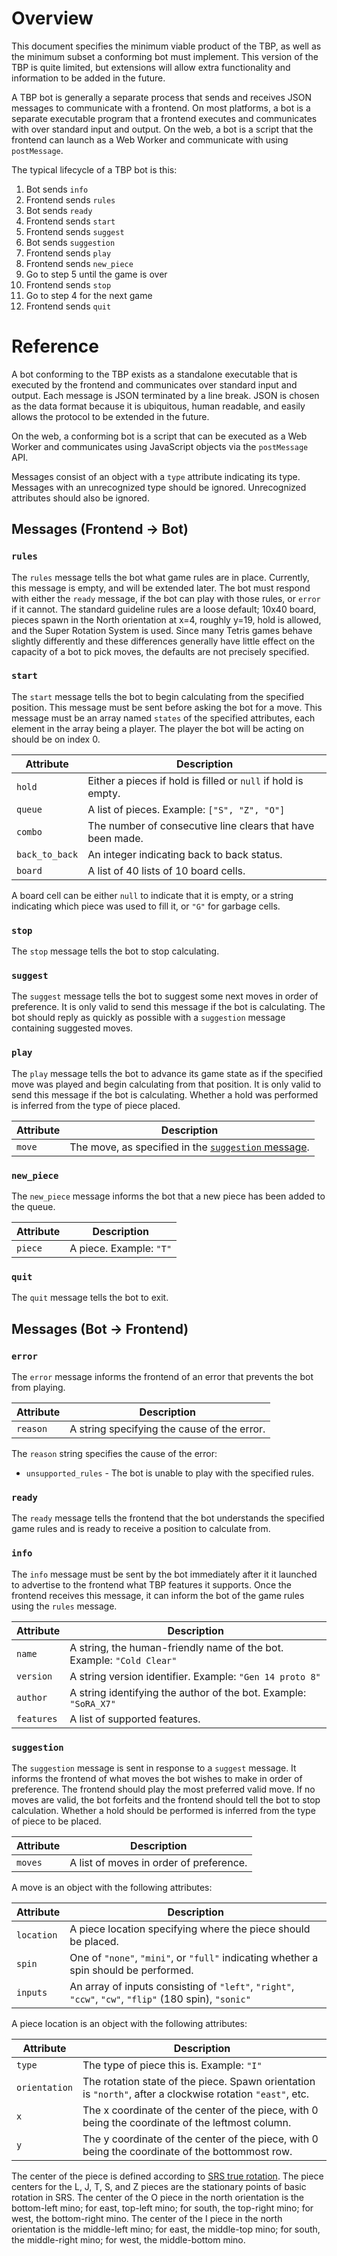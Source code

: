 # Overview

This document specifies the minimum viable product of the TBP, as well as the
minimum subset a conforming bot must implement. This version of the TBP is quite
limited, but extensions will allow extra functionality and information to be
added in the future.

A TBP bot is generally a separate process that sends and receives JSON messages
to communicate with a frontend. On most platforms, a bot is a separate
executable program that a frontend executes and communicates with over standard
input and output. On the web, a bot is a script that the frontend can launch as
a Web Worker and communicate with using `postMessage`.

The typical lifecycle of a TBP bot is this:

1.  Bot sends `info`
2.  Frontend sends `rules`
3.  Bot sends `ready`
4.  Frontend sends `start`
5.  Frontend sends `suggest`
6.  Bot sends `suggestion`
7.  Frontend sends `play`
8.  Frontend sends `new_piece`
9.  Go to step 5 until the game is over
10. Frontend sends `stop`
11. Go to step 4 for the next game
12. Frontend sends `quit`

# Reference

A bot conforming to the TBP exists as a standalone executable that is executed
by the frontend and communicates over standard input and output. Each message is
JSON terminated by a line break. JSON is chosen as the data format because it is
ubiquitous, human readable, and easily allows the protocol to be extended in the
future.

On the web, a conforming bot is a script that can be executed as a Web Worker
and communicates using JavaScript objects via the `postMessage` API.

Messages consist of an object with a `type` attribute indicating its type.
Messages with an unrecognized type should be ignored. Unrecognized attributes
should also be ignored.

## Messages (Frontend -> Bot)

### `rules`

The `rules` message tells the bot what game rules are in place. Currently, this
message is empty, and will be extended later. The bot must respond with either
the `ready` message, if the bot can play with those rules, or `error` if it
cannot. The standard guideline rules are a loose default; 10x40 board, pieces
spawn in the North orientation at x=4, roughly y=19, hold is allowed, and the
Super Rotation System is used. Since many Tetris games behave slightly
differently and these differences generally have little effect on the capacity
of a bot to pick moves, the defaults are not precisely specified.

### `start`

The `start` message tells the bot to begin calculating from the specified
position. This message must be sent before asking the bot for a move. This 
message must be an array named `states` of the specified attributes, each 
element in the array being a player. The player the bot will be acting on 
should be on index 0.


Attribute       | Description
---------       | -----------
`hold`          | Either a pieces if hold is filled or `null` if hold is empty.
`queue`         | A list of pieces. Example: `["S", "Z", "O"]`
`combo`         | The number of consecutive line clears that have been made.
`back_to_back`  | An integer indicating back to back status.
`board`         | A list of 40 lists of 10 board cells.

A board cell can be either `null` to indicate that it is empty, or a string
indicating which piece was used to fill it, or `"G"` for garbage cells.

### `stop`

The `stop` message tells the bot to stop calculating.

### `suggest`

The `suggest` message tells the bot to suggest some next moves in order of
preference. It is only valid to send this message if the bot is calculating. The
bot should reply as quickly as possible with a `suggestion` message containing
suggested moves.

### `play`

The `play` message tells the bot to advance its game state as if the specified
move was played and begin calculating from that position. It is only valid to
send this message if the bot is calculating. Whether a hold was performed is
inferred from the type of piece placed.

Attribute | Description
--------- | -----------
`move`    | The move, as specified in the [`suggestion` message](#suggestion).

### `new_piece`

The `new_piece` message informs the bot that a new piece has been added to the
queue.

Attribute | Description
--------- | -----------
`piece`   | A piece. Example: `"T"`

### `quit`

The `quit` message tells the bot to exit.

## Messages (Bot -> Frontend)

### `error`

The `error` message informs the frontend of an error that prevents the bot from
playing.

Attribute | Description
--------- | -----------
`reason`  | A string specifying the cause of the error.

The `reason` string specifies the cause of the error:
* `unsupported_rules` - The bot is unable to play with the specified rules.

### `ready`

The `ready` message tells the frontend that the bot understands the specified
game rules and is ready to receive a position to calculate from.

### `info`

The `info` message must be sent by the bot immediately after it it launched to
advertise to the frontend what TBP features it supports. Once the frontend
receives this message, it can inform the bot of the game rules using the `rules`
message.

Attribute  | Description
---------  | -----------
`name`     | A string, the human-friendly name of the bot. Example: `"Cold Clear"`
`version`  | A string version identifier. Example: `"Gen 14 proto 8"`
`author`   | A string identifying the author of the bot. Example: `"SoRA_X7"`
`features` | A list of supported features.

### `suggestion`

The `suggestion` message is sent in response to a `suggest` message. It informs
the frontend of what moves the bot wishes to make in order of preference. The
frontend should play the most preferred valid move. If no moves are valid, the
bot forfeits and the frontend should tell the bot to stop calculation. Whether
a hold should be performed is inferred from the type of piece to be placed.

Attribute | Description
--------- | -----------
`moves`   | A list of moves in order of preference.

A move is an object with the following attributes:

Attribute  | Description
---------  | -----------
`location` | A piece location specifying where the piece should be placed.
`spin`     | One of `"none"`, `"mini"`, or `"full"` indicating whether a spin should be performed.
`inputs`   | An array of inputs consisting of `"left"`, `"right"`, `"ccw"`, `"cw"`, `"flip"` (180 spin), `"sonic"`

A piece location is an object with the following attributes:

Attribute     | Description
---------     | -----------
`type`        | The type of piece this is. Example: `"I"`
`orientation` | The rotation state of the piece. Spawn orientation is `"north"`, after a clockwise rotation `"east"`, etc.
`x`           | The x coordinate of the center of the piece, with 0 being the coordinate of the leftmost column.
`y`           | The y coordinate of the center of the piece, with 0 being the coordinate of the bottommost row.

The center of the piece is defined according to
[SRS true rotation](https://harddrop.com/wiki/File:SRS-true-rotations.png).
The piece centers for the L, J, T, S, and Z pieces are the stationary points
of basic rotation in SRS. The center of the O piece in the north orientation is
the bottom-left mino; for east, top-left mino; for south, the top-right mino;
for west, the bottom-right mino. The center of the I piece in the north
orientation is the middle-left mino; for east, the middle-top mino; for south,
the middle-right mino; for west, the middle-bottom mino.
